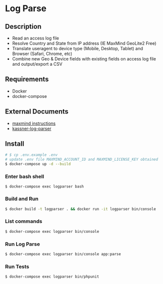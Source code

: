 # Log Parse

## Description
 - Read an access log file
 - Resolve Country and State from IP address (IE MaxMind GeoLite2 Free)
 - Translate useragent to device type (Mobile, Desktop, Tablet) and Browser (Safari, Chrome, etc)
 - Combine new Geo & Device fields with existing fields on access log file and output/export a CSV

## Requirements
 - Docker
 - docker-compose

## External Documents
 - [maxmind instructions](https://blog.maxmind.com/2021/01/11/integrating-maxminds-free-and-paid-ip-geolocation-web-services-in-php/)
 - [kassner-log-parser](https://github.com/kassner/log-parser)

## Install
```sh
# $ cp .env.example .env
# update .env file MAXMIND_ACCOUNT_ID and MAXMIND_LICENSE_KEY obtained from https://www.maxmind.com/en/accounts/current/license-key
$ docker-compose up -d --build
```

### Enter bash shell
```
$ docker-compose exec logparser bash
```

### Build and Run
```sh
$ docker build -t logparser . && docker run -it logparser bin/console
```

### List commands
```sh
$ docker-compose exec logparser bin/console
```

### Run Log Parse
```sh
$ docker-compose exec logparser bin/console app:parse
```

### Run Tests
```sh
$ docker-compose exec logparser bin/phpunit
```
